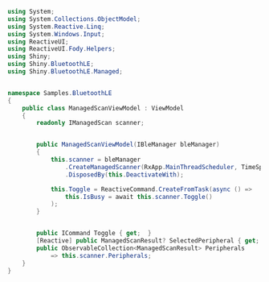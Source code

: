 ﻿```csharp
using System;
using System.Collections.ObjectModel;
using System.Reactive.Linq;
using System.Windows.Input;
using ReactiveUI;
using ReactiveUI.Fody.Helpers;
using Shiny;
using Shiny.BluetoothLE;
using Shiny.BluetoothLE.Managed;


namespace Samples.BluetoothLE
{
    public class ManagedScanViewModel : ViewModel
    {
        readonly IManagedScan scanner;


        public ManagedScanViewModel(IBleManager bleManager)
        {
            this.scanner = bleManager
                .CreateManagedScanner(RxApp.MainThreadScheduler, TimeSpan.FromSeconds(10))
                .DisposedBy(this.DeactivateWith);

            this.Toggle = ReactiveCommand.CreateFromTask(async () =>
                this.IsBusy = await this.scanner.Toggle()
            );
        }


        public ICommand Toggle { get;  }
        [Reactive] public ManagedScanResult? SelectedPeripheral { get; set; }
        public ObservableCollection<ManagedScanResult> Peripherals
            => this.scanner.Peripherals;
    }
}


```
